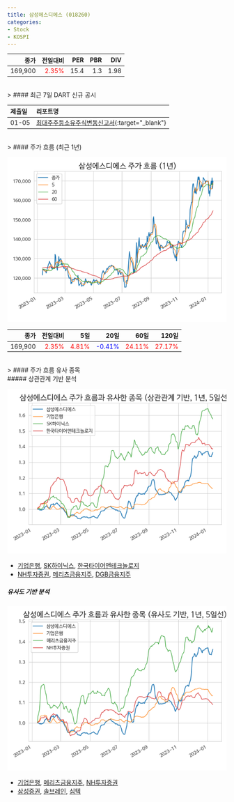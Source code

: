 ```yaml
---
title: 삼성에스디에스 (018260)
categories:
- Stock
- KOSPI
---
```


|종가|전일대비|PER|PBR|DIV|
|---:|-------:|--:|--:|--:|
|169,900|<span style="color: red">2.35%</span>|15.4|1.3|1.98|

<!-- more -->

<br>
> #### 최근 7일 DART 신규 공시


|제출일|리포트명|
|:-----|:-------|
|01-05|[최대주주등소유주식변동신고서](https://dart.fss.or.kr/dsaf001/main.do?rcpNo=20240105800438){:target="_blank"}|

<br>
> #### 주가 흐름 (최근 1년)

![018260](/assets/images/stock/018260.png)

|종가|전일대비|5일|20일|60일|120일|
|---:|-------:|--:|---:|---:|----:|
|169,900|<span style="color: red">2.35%</span>|<span style="color: red">4.81%</span>|<span style="color: blue">-0.41%</span>|<span style="color: red">24.11%</span>|<span style="color: red">27.17%</span>|

<br>
> #### 주가 흐름 유사 종목
<br>
##### 상관관계 기반 분석

![018260](/assets/images/stock/018260_corr.png)
- [기업은행](/024110/), [SK하이닉스](/000660/), [한국타이어앤테크놀로지](/161390/)
- [NH투자증권](/005940/), [메리츠금융지주](/138040/), [DGB금융지주](/139130/)

##### 유사도 기반 분석

![018260](/assets/images/stock/018260_sim.png)
- [기업은행](/024110/), [메리츠금융지주](/138040/), [NH투자증권](/005940/)
- [삼성증권](/016360/), [솔브레인](/357780/), [심텍](/222800/)